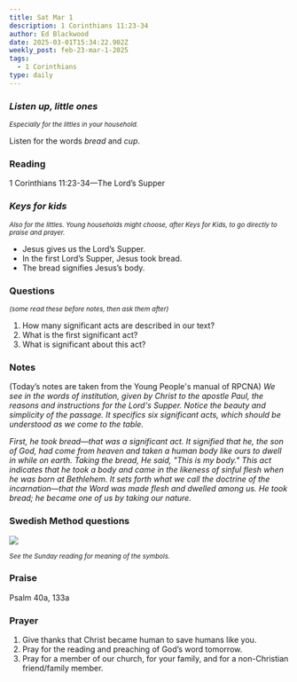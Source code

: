 ```yaml
---
title: Sat Mar 1
description: 1 Corinthians 11:23-34
author: Ed Blackwood
date: 2025-03-01T15:34:22.902Z
weekly_post: feb-23-mar-1-2025
tags:
  - 1 Corinthians
type: daily
---
```

### *Listen up, little ones*

<div><small><i>Especially for the littles in your household.</i></small></div>

Listen for the words *bread* and *cup*.

### Reading

1 Corinthians 11:23-34—The Lord’s Supper

### *Keys for kids*

<div><small><i>Also for the littles. Young households might choose, after Keys for Kids, to go directly to praise and prayer.</i></small></div>

* Jesus gives us the Lord’s Supper.
* In the first Lord’s Supper, Jesus took bread.
* The bread signifies Jesus’s body.

### Questions

<div><small><i>(some read these before notes, then ask them after)</i></small></div>

1. How many significant acts are described in our text?
2. What is the first significant act?
3. What is significant about this act?

### Notes

(Today’s notes are taken from the Young People's manual of RPCNA) *We see in the words of institution, given by Christ to the apostle Paul, the reasons and instructions for the Lord's Supper.  Notice the beauty and simplicity of the passage.  It specifics six significant acts, which should be understood as we come to the table.* 

 *First, he took bread—that was a significant act.  It signified that he, the son of God, had come from heaven and taken a human body like ours to dwell in while on earth.  Taking the bread, He said, "This is my body."  This act indicates that he took a body and came in the likeness of sinful flesh when he was born at Bethlehem.  It sets forth what we call the doctrine of the incarnation—that the Word was made flesh and dwelled among us.  He took bread; he became one of us by taking our nature.*

### Swedish Method questions

![](/static/img/family_worship_study_ed-swedish_questions.png)

<div><small><i>See the Sunday reading for meaning of the symbols.</i></small></div>

### Praise

P﻿salm 40a, 133a

### Prayer

1. Give thanks that Christ became human to save humans like you.
2. Pray for the reading and preaching of God’s word tomorrow.
3. Pray for a member of our church, for your family, and for a non-Christian friend/family member.
